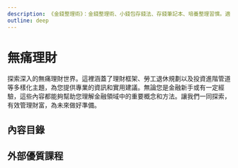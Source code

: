 ```yaml
---
description: 《金錢整理術》：金錢整理術、小錢包存錢法、存錢筆記本、培養整理習慣。適合重視財務整理、想自動化收支管理、好奇如何實踐省錢的人。
outline: deep
---
```

# 無痛理財

探索深入的無痛理財世界。這裡涵蓋了理財框架、勞工退休規劃以及投資進階管道等多樣化主題，為您提供專業的資訊和實用建議。無論您是金融新手或有一定經驗，這些內容都能夠幫助您理解金融領域中的重要概念和方法。讓我們一同探索，有效管理財富，為未來做好準備。

## 內容目錄

<DigitalDocuments :items="digitalDocumentItems"></DigitalDocuments>

## 外部優質課程

<Courses :modelValue="courseItems"></Courses>

<script setup>
import DigitalDocuments from '../components/digitalDocuments.vue'
import Courses from '../components/courses.vue'
const digitalDocumentItems = [
    {
        url: './framework',
        name: '理財框架',
        keywords: ['開源', '節流', '投資', '風險控制'],
        audience: ['剛出社會的新鮮人', '想掌握理財觀念全貌的人', '總覺得理財很難的人'],
        rating: 3
    },
    {
        url: './retirement',
        name: '勞工退休規劃',
        keywords: ['勞保勞退', '老後變現', '老前整理', '移轉節稅'],
        audience: ['家中有退休/屆退休長輩的孝順子女', '想儘早規劃未來的遠見人', '擔心退休金不夠用的社會大眾'],
        rating: 2
    },
    {
        url: './asset',
        name: '投資進階管道',
        keywords: ['證券', '太陽能', '加密貨幣', '天使投資'],
        audience: ['對純被動收入好奇的人', '想遠離看盤或沒時間看盤的人', '怕被騙或是歸零的人'],
        rating: 3
    },
    // {
    //     url: './single',
    //     name: '單身狗地獄求生',
    //     keywords: ['獵殺女巫', '台灣現狀', '身心靈準備', '財務準備(信託)'],
    //     audience: ['選擇或是被迫單身的人', '介於兩者之間的人', '想了解低生育率成因的人'],
    //     rating: 1
    // },
    {
        url: './single',
        name: '金錢整理術',
        keywords: ['金錢整理術', '小錢包存錢法', '存錢筆記本', '培養整理習慣'],
        audience: ['意識到"整理"財務很重要的人', '想自動化收支管理的人', '對如何實踐省錢概念感到好奇的人'],
        rating: 3
    }
]
const courseItems = [
    {
        image: '/finance/111S203.webp',
        description: `本課程改編自介惠基金會「偏鄉婦女財務幸福計畫」教材，共有 6 堂課。
        <ul>
            <li>第1堂 課介紹理財規劃流程及家庭財務報表編制。</li>
            <li>第2堂 課介紹我國退休金制度以及金錢詐騙剝削預防。</li>
            <li>第3堂 課說明職涯規劃與借貸評</li>
            <li>第4堂 投資報酬與風險</li>
            <li>第5堂 人生風險與保險</li>
        </ul>`,
        name: '臺大開放式課程 - 財務幸福自我養成計畫',
        url: 'https://ocw.aca.ntu.edu.tw/ntu-ocw/ocw/cou/111S203/3',
    },
    {
        image:'/finance/laborEducation.jpeg',
        description:`歡迎蒞臨全民勞教e網，您的勞動保險與就業保險學習平台。我們提供多樣的課程，包括『勞工保險、勞工職業災害保險及就業保險相關法規』的深入解說和實用案例，以及『就業保險法』和『就業保險給付作業』的實務應用。透過『勞工保險給付作業(一)－生育給付、老年給付』的具體實務指導，我們致力於提升您在勞動保險領域的專業素養。加入我們，共同探索勞工保險體系，獲取實用知識，助您在職場中更為自信與有競爭力。`,
        name:'全民勞教E網 - 勞工保險',
        url:'https://labor-elearning.mol.gov.tw/co_course.php?tag=1&view=1&cgp=10000004'
    },
]
</script>
